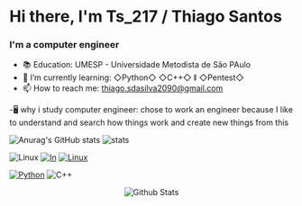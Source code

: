 # Hi there, I'm Ts_217 / Thiago Santos 
<h3><p>I'm a computer engineer </p></h3>


- 📚 Education: UMESP - Universidade Metodista de São PAulo
- 📃 I’m currently learning: ◇Python◇  ◇C++◇ ⫴ ◇Pentest◇
- 📫 How to reach me: thiago.sdasilva2090@gmail.com

 -🖥️ why i study computer engineer: chose to work an engineer because I like to understand and search how things work and create new things from this

![Anurag's GitHub stats](https://github-readme-stats.vercel.app/api?username=tss217&show_icons=true&theme=tokyonight)
![stats](https://github-readme-stats.vercel.app/api/top-langs/?username=tss217&theme=blue-green)

![Linux](https://img.shields.io/badge/Linux-FCC624?style=for-the-badge&logo=linux&logoColor=black)
[![In](https://img.shields.io/badge/LinkedIn-0077B5?style=for-the-badge&logo=linkedin&logoColor=white)](https://www.linkedin.com/in/thiago-s-silva-aa0b611b9/)
[![Linux](https://img.shields.io/badge/Kali_Linux-557C94?style=for-the-badge&logo=kali-linux&logoColor=white)](https://www.kali.org/)

[![Python](https://img.shields.io/badge/Python-14354C?style=for-the-badge&logo=python&logoColor=white)]()
![C++](https://img.shields.io/badge/c++-%2300599C.svg?style=for-the-badge&logo=c%2B%2B&logoColor=white)



<p align="center">
        <img src="https://raw.githubusercontent.com/mayhemantt/mayhemantt/Update/svg/Bottom.svg" alt="Github Stats" />
</p>



